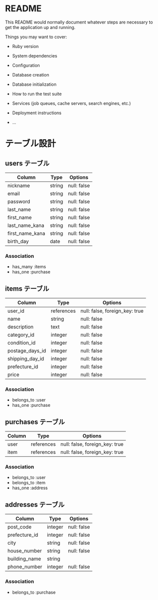 # README

This README would normally document whatever steps are necessary to get the
application up and running.

Things you may want to cover:

* Ruby version

* System dependencies

* Configuration

* Database creation

* Database initialization

* How to run the test suite

* Services (job queues, cache servers, search engines, etc.)

* Deployment instructions

* ...

# テーブル設計

## users テーブル

| Column          | Type   | Options     |
| --------------- | ------ | ----------- |
| nickname        | string | null: false |
| email           | string | null: false |
| password        | string | null: false |
| last_name       | string | null: false |
| first_name      | string | null: false |
| last_name_kana  | string | null: false |
| first_name_kana | string | null: false |
| birth_day       | date   | null: false |

### Association

- has_many :items
- has_one  :purchase

## items テーブル

| Column          | Type       | Options                        |
| --------------- | ---------- | ------------------------------ |
| user_id         | references | null: false, foreign_key: true |
| name            | string     | null: false                    |
| description     | text       | null: false                    |
| category_id     | integer    | null: false                    |
| condition_id    | integer    | null: false                    |
| postage_days_id | integer    | null: false                    |
| shipping_day_id | integer    | null: false                    |
| prefecture_id   | integer    | null: false                    |
| price           | integer    | null: false                    |

### Association

- belongs_to             :user
- has_one                :purchase

## purchases テーブル

| Column | Type       | Options                        |
| ------ | ---------- | ------------------------------ |
| user   | references | null: false, foreign_key: true |
| item   | references | null: false, foreign_key: true |

### Association

- belongs_to :user
- belongs_to :item
- has_one    :address

## addresses テーブル

| Column        | Type    | Options     |
| ------------- | ------- | ----------- |
| post_code     | integer | null: false |
| prefecture_id | integer | null: false |
| city          | string  | null: false |
| house_number  | string  | null: false |
| building_name | string  |             |
| phone_number  | integer | null: false |

### Association

- belongs_to             :purchase